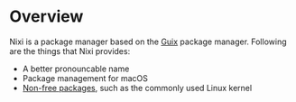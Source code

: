 Overview
========

Nixi is a package manager based on the [Guix][1] package manager. Following are
the things that Nixi provides:

- A better pronouncable name
- Package management for macOS
- [Non-free packages][2], such as the commonly used Linux kernel

[1]: https://guix.gnu.org/manual/en/html_node/Package-Management.html

[2]: https://gitlab.com/nonguix/nonguix
